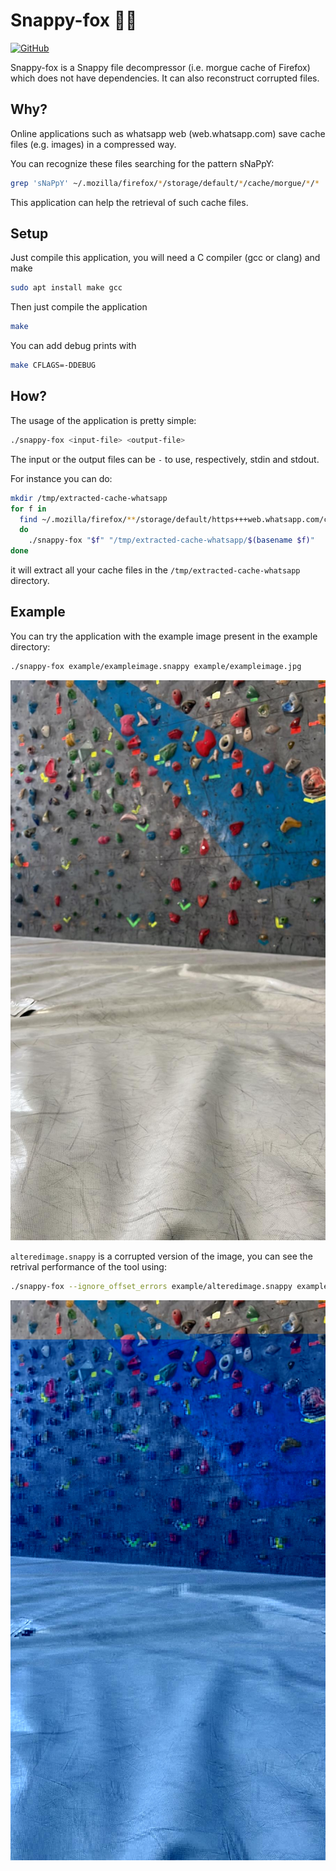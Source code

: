 # Snappy-fox 🦀🦊

<a href="https://github.com/berdav/snappy-fox/blob/master/LICENSE">
<img alt="GitHub" src="https://img.shields.io/github/license/berdav/snappy-fox.svg?color=blue">
</a>

Snappy-fox is a Snappy file decompressor (i.e. morgue cache of Firefox)
which does not have dependencies. It can also reconstruct corrupted
files.

## Why?
Online applications such as whatsapp web (web.whatsapp.com) save cache
files (e.g. images) in a compressed way.

You can recognize these files searching for the pattern sNaPpY:
```bash
grep 'sNaPpY' ~/.mozilla/firefox/*/storage/default/*/cache/morgue/*/*
```

This application can help the retrieval of such cache files.

## Setup
Just compile this application, you will need a C compiler
(gcc or clang) and make
```bash
sudo apt install make gcc
```

Then just compile the application
```bash
make
```

You can add debug prints with
```bash
make CFLAGS=-DDEBUG
```

## How?

The usage of the application is pretty simple:
```bash
./snappy-fox <input-file> <output-file>
```
The input or the output files can be `-` to use, respectively, stdin and
stdout.

For instance you can do:
```bash
mkdir /tmp/extracted-cache-whatsapp
for f in
  find ~/.mozilla/firefox/**/storage/default/https+++web.whatsapp.com/cache/ -name '*.final';
  do
    ./snappy-fox "$f" "/tmp/extracted-cache-whatsapp/$(basename $f)"
done
```

it will extract all your cache files in the
`/tmp/extracted-cache-whatsapp` directory.

## Example

You can try the application with the example image present in the
example directory:
```bash
./snappy-fox example/exampleimage.snappy example/exampleimage.jpg
```

![example image](https://github.com/berdav/snappy-fox/blob/master/example/exampleimage.jpg?raw=true)

`alteredimage.snappy` is a corrupted version of the image, you can see
the retrival performance of the tool using:
```bash
./snappy-fox --ignore_offset_errors example/alteredimage.snappy example/alteredimage.jpg
```

![altered image](https://github.com/berdav/snappy-fox/blob/master/example/alteredimage.jpg?raw=true)

